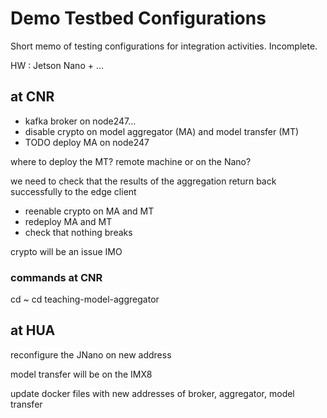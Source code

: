 # Demo Testbed Configurations
Short memo of testing configurations for integration activities. Incomplete.

HW : Jetson Nano + ...

## at CNR
+ kafka broker on node247...
+ disable crypto on model aggregator (MA) and model transfer (MT)
+ TODO deploy MA on node247

where to deploy the MT? remote machine or on the Nano?

we need to check that the results of the aggregation return back successfully to the edge client

 + reenable crypto on MA and MT 
 + redeploy MA and MT
 + check that nothing breaks 

crypto will be an issue IMO

### commands at CNR
cd ~
cd teaching-model-aggregator

## at HUA 
reconfigure the JNano on new address

model transfer will be on the IMX8

update docker files with new addresses of broker, aggregator, model transfer

